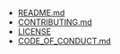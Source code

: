 - [README.md](https://github.com/elivatsaas/S4/blob/main/README.md)
- [CONTRIBUTING.md](https://github.com/elivatsaas/S4/blob/main/CONTRIBUTING.md)
- [LICENSE](https://github.com/elivatsaas/S4/blob/main/LICENSE)
- [CODE_OF_CONDUCT.md](https://github.com/elivatsaas/S4/blob/main/CODE_OF_CONDUCT.md)
